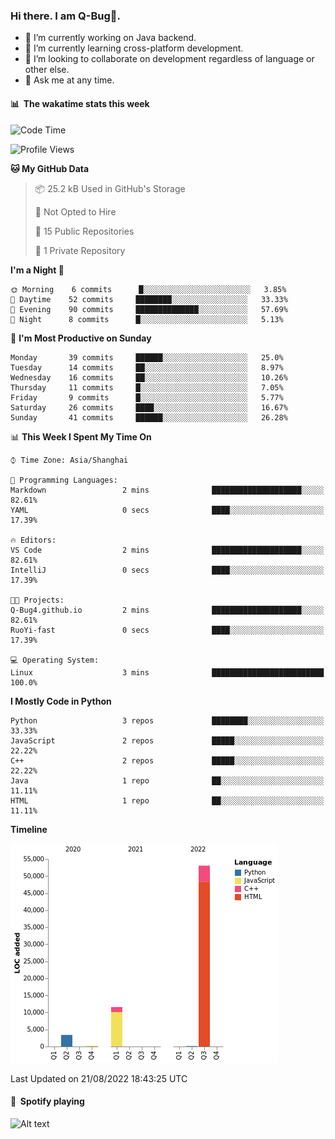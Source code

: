 ### Hi there. I am Q-Bug🐞.

- 🔭 I’m currently working on Java backend.
- 🌱 I’m currently learning cross-platform development.
- 👯 I’m looking to collaborate on development regardless of language or other else.
- 💬 Ask me at any time.

#### 📊 &nbsp;**The wakatime stats this week**  
<!--START_SECTION:waka-->
![Code Time](http://img.shields.io/badge/Code%20Time-0%20secs-blue)

![Profile Views](http://img.shields.io/badge/Profile%20Views-0-blue)

**🐱 My GitHub Data** 

> 📦 25.2 kB Used in GitHub's Storage 
 > 
> 🚫 Not Opted to Hire
 > 
> 📜 15 Public Repositories 
 > 
> 🔑 1 Private Repository 
 > 
**I'm a Night 🦉** 

```text
🌞 Morning    6 commits      █░░░░░░░░░░░░░░░░░░░░░░░░   3.85% 
🌆 Daytime    52 commits     ████████░░░░░░░░░░░░░░░░░   33.33% 
🌃 Evening    90 commits     ██████████████░░░░░░░░░░░   57.69% 
🌙 Night      8 commits      █░░░░░░░░░░░░░░░░░░░░░░░░   5.13%

```
📅 **I'm Most Productive on Sunday** 

```text
Monday       39 commits     ██████░░░░░░░░░░░░░░░░░░░   25.0% 
Tuesday      14 commits     ██░░░░░░░░░░░░░░░░░░░░░░░   8.97% 
Wednesday    16 commits     ██░░░░░░░░░░░░░░░░░░░░░░░   10.26% 
Thursday     11 commits     █░░░░░░░░░░░░░░░░░░░░░░░░   7.05% 
Friday       9 commits      █░░░░░░░░░░░░░░░░░░░░░░░░   5.77% 
Saturday     26 commits     ████░░░░░░░░░░░░░░░░░░░░░   16.67% 
Sunday       41 commits     ██████░░░░░░░░░░░░░░░░░░░   26.28%

```


📊 **This Week I Spent My Time On** 

```text
⌚︎ Time Zone: Asia/Shanghai

💬 Programming Languages: 
Markdown                 2 mins              ████████████████████░░░░░   82.61% 
YAML                     0 secs              ████░░░░░░░░░░░░░░░░░░░░░   17.39%

🔥 Editors: 
VS Code                  2 mins              ████████████████████░░░░░   82.61% 
IntelliJ                 0 secs              ████░░░░░░░░░░░░░░░░░░░░░   17.39%

🐱‍💻 Projects: 
Q-Bug4.github.io         2 mins              ████████████████████░░░░░   82.61% 
RuoYi-fast               0 secs              ████░░░░░░░░░░░░░░░░░░░░░   17.39%

💻 Operating System: 
Linux                    3 mins              █████████████████████████   100.0%

```

**I Mostly Code in Python** 

```text
Python                   3 repos             ████████░░░░░░░░░░░░░░░░░   33.33% 
JavaScript               2 repos             █████░░░░░░░░░░░░░░░░░░░░   22.22% 
C++                      2 repos             █████░░░░░░░░░░░░░░░░░░░░   22.22% 
Java                     1 repo              ██░░░░░░░░░░░░░░░░░░░░░░░   11.11% 
HTML                     1 repo              ██░░░░░░░░░░░░░░░░░░░░░░░   11.11%

```


**Timeline**

![Chart not found](https://raw.githubusercontent.com/Q-Bug4/Q-Bug4/main/charts/bar_graph.png) 


 Last Updated on 21/08/2022 18:43:25 UTC
<!--END_SECTION:waka-->

#### 🎵 &nbsp;**Spotify playing**  
![Alt text](https://spotify-recently-played-readme.vercel.app/api?user=e5y1o4x7kdt9kf2blu4wvmb4s&unique={true|1|on|yes})
